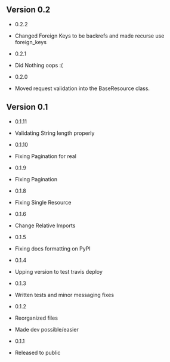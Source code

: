 ## Version 0.2

 - 0.2.2
  - Changed Foreign Keys to be backrefs and made recurse use foreign_keys 

 - 0.2.1
  - Did Nothing oops :(
  
 - 0.2.0
  - Moved request validation into the BaseResource class.

## Version 0.1
  
 - 0.1.11
  - Validating String length properly
  
 - 0.1.10
  - Fixing Pagination for real

 - 0.1.9
  - Fixing Pagination

 - 0.1.8
  - Fixing Single Resource

 - 0.1.6
  - Change Relative Imports

 - 0.1.5
  - Fixing docs formatting on PyPI

 - 0.1.4
  - Upping version to test travis deploy

 - 0.1.3
  - Written tests and minor messaging fixes

 - 0.1.2
  - Reorganized files
  - Made dev possible/easier

 - 0.1.1
  - Released to public
